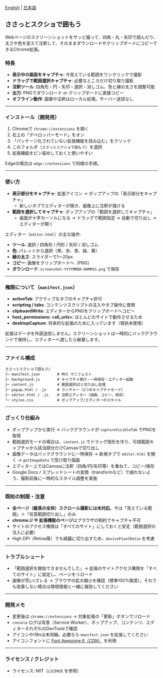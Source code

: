 [English](README.md) | [日本語](README.ja.md)

## ささっとスクショで囲もう

Webページのスクリーンショットをサッと撮って、四角・丸・矢印で囲んだり、太さや色を変えて注釈して、そのままダウンロードやクリップボードにコピーできるChrome拡張。

### 特長
- **表示中の画面をキャプチャ**: 今見えている範囲をワンクリックで撮影
- **ドラッグで範囲選択キャプチャ**: 必要なところだけ切り取り撮影
- **注釈ツール**: 四角形・円・矢印・選択・消しゴム、色と線の太さを調整可能
- **出力**: PNGでダウンロード or クリップボードに直接コピー
- **オフライン動作**: 画像や注釈はローカル処理。サーバー送信なし

---

### インストール（開発用）
1. Chromeで `chrome://extensions` を開く
2. 右上の「デベロッパーモード」をオン
3. 「パッケージ化されていない拡張機能を読み込む」をクリック
4. このフォルダ（`ささっとスクショで囲もう`）を選択
5. 拡張機能をピン留めしておくと使いやすい

Edgeの場合は `edge://extensions` で同様の手順。

---

### 使い方
- **表示部分をキャプチャ**: 拡張アイコン → ポップアップの「表示部分をキャプチャ」
  - 新しいタブでエディターが開き、画像上に注釈が描ける
- **範囲を選択してキャプチャ**: ポップアップの「範囲を選択してキャプチャ」
  - 画面が十字カーソルになる → ドラッグで範囲指定 → 自動で切り出し → エディターが開く

エディター（`editor.html`）の主な操作:
- **ツール**: 選択 / 四角形 / 円形 / 矢印 / 消しゴム
- **色**: パレットから選択（黒、赤、青、緑、黄）
- **線の太さ**: スライダーで1〜20px
- **コピー**: 画像をクリップボードへ（PNG）
- **ダウンロード**: `screenshot-YYYYMMDD-HHMMSS.png` で保存

---

### 権限について（`manifest.json`）
- **activeTab**: アクティブなタブのキャプチャ許可
- **scripting / tabs**: コンテンツスクリプトの注入やタブ操作に使用
- **clipboardWrite**: エディターからPNGをクリップボードへコピー
- **host_permissions: <all_urls>**: ほとんどのサイトで動作させるため
- **desktopCapture**: 将来的な拡張のために入っています（現状未使用）

拡張はデータを外部送信しません。スクリーンショットは一時的にバックグラウンドで保持し、エディターへ渡したら破棄します。

---

### ファイル構成
```
ささっとスクショで囲もう/
├─ manifest.json        # MV3 マニフェスト
├─ background.js        # キャプチャ実行・一時保存・エディター起動
├─ content.js           # 範囲選択UIと切り出し処理
├─ popup.html / .js     # ランチャー（2つのキャプチャモード）
├─ editor.html / .js    # 注釈エディター（描画、コピー、保存）
└─ styles.css           # ポップアップ/エディターのスタイル
```

---

### ざっくり仕組み
- ポップアップから実行 → バックグラウンドが `captureVisibleTab` でPNGを取得
- 範囲選択モードの場合は、`content.js` でドラッグ矩形を作り、可視範囲キャプチャから該当部分だけCanvasで切り出し
- 画像データはバックグラウンドに一時保存 → 新規タブで `editor.html` を開く → `getImageData` で受け取り描画
- エディター上ではCanvasに注釈（四角/円/矢印等）を重ねて、コピー/保存
- Google Docs / スプレッドシートの変換（transformなど）で崩れないよう、撮影前後に一時的なスタイル調整を実施

---

### 既知の制限・注意
- **全ページ（縦長の全体）スクロール撮影には未対応**。今は「見えている範囲」＋「任意範囲切り出し」のみ
- **chrome:// や 拡張機能のページ**はブラウザの制約でキャプチャ不可
- サイトのアクセス権限は「すべてのサイト」にしておくと安定（範囲選択の注入に必要）
- High DPI（Retina等）でも綺麗に切り出すため、`devicePixelRatio` を考慮

---

### トラブルシュート
- 「範囲選択を開始できませんでした」→ 拡張のサイトアクセス権限を「すべてのサイト」に設定し、ページをリロード
- 画像が荒い/ズレる → ブラウザの拡大縮小を確認（標準100%推奨）。それでも改善しない場合は環境情報と一緒に報告してください

---

### 開発メモ
- 変更後は `chrome://extensions` → 対象拡張の「更新」ボタンでリロード
- `console` ログは背景（Service Worker）、ポップアップ、コンテンツ、エディターそれぞれのDevToolsで確認
- アイコンやi18nは未同梱。必要なら `manifest.json` を拡張してください
- アイコンフォントに [Font Awesome 6（CDN）](https://cdnjs.com/libraries/font-awesome) を利用

---

### ライセンス / クレジット
- ライセンス: MIT（`LICENSE` を参照）



